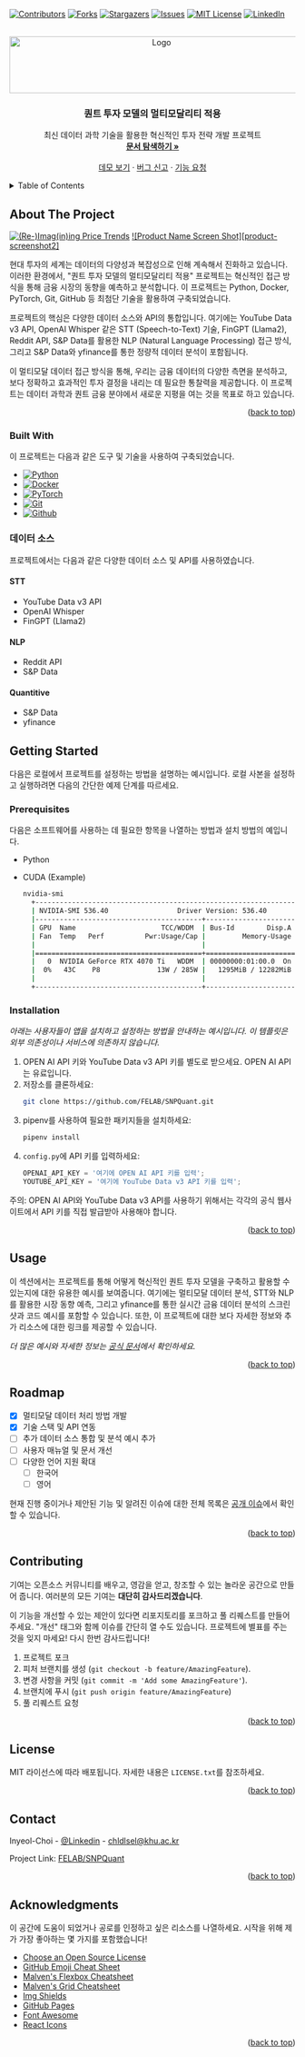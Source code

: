<a name="readme-top"></a>



<!-- PROJECT SHIELDS -->
<!--
*** I'm using markdown "reference style" links for readability.
*** Reference links are enclosed in brackets [ ] instead of parentheses ( ).
*** See the bottom of this document for the declaration of the reference variables
*** for contributors-url, forks-url, etc. This is an optional, concise syntax you may use.
*** https://www.markdownguide.org/basic-syntax/#reference-style-links
-->
[![Contributors][contributors-shield]][contributors-url]
[![Forks][forks-shield]][forks-url]
[![Stargazers][stars-shield]][stars-url]
[![Issues][issues-shield]][issues-url]
[![MIT License][license-shield]][license-url]
[![LinkedIn][linkedin-shield]][linkedin-url]



<!-- PROJECT LOGO -->
<br />
<div align="center">
  <a href="https://github.com/FELAB-KHU/SNPQuant">
    <img src="_img/Felab_logo 2.png" alt="Logo" width="520" height="100">
  </a>

  <h3 align="center">퀀트 투자 모델의 멀티모달리티 적용</h3>

  <p align="center">
    최신 데이터 과학 기술을 활용한 혁신적인 투자 전략 개발 프로젝트
    <br />
    <a href="https://choiinyeol.github.io/posts/S&PQuantitativeInvestmentModelDevelopmentCompetitionReport)"><strong>문서 탐색하기 »</strong></a>
    <br />
    <br />
    <a href="https://github.com/FELAB-KHU/SNPQuant">데모 보기</a>
    ·
    <a href="https://github.com/FELAB-KHU/SNPQuant/issues">버그 신고</a>
    ·
    <a href="https://github.com/FELAB-KHU/SNPQuant/issues">기능 요청</a>
  </p>
</div>


<!-- TABLE OF CONTENTS -->
<details>
  <summary>Table of Contents</summary>
  <ol>
    <li>
      <a href="#about-the-project">About The Project</a>
      <ul>
        <li><a href="#built-with">Built With</a></li>
      </ul>
    </li>
    <li>
      <a href="#getting-started">Getting Started</a>
      <ul>
        <li><a href="#prerequisites">Prerequisites</a></li>
        <li><a href="#installation">Installation</a></li>
      </ul>
    </li>
    <li><a href="#usage">Usage</a></li>
    <li><a href="#roadmap">Roadmap</a></li>
    <li><a href="#contributing">Contributing</a></li>
    <li><a href="#license">License</a></li>
    <li><a href="#contact">Contact</a></li>
    <li><a href="#acknowledgments">Acknowledgments</a></li>
  </ol>
</details>



<!-- ABOUT THE PROJECT -->
## About The Project

[![(Re-)Imag(in)ing Price Trends][product-screenshot]](https://onlinelibrary.wiley.com/doi/10.1111/jofi.13268)
[![Product Name Screen Shot][product-screenshot2]](https://github.com/AI4Finance-Foundation/FinGPT)

현대 투자의 세계는 데이터의 다양성과 복잡성으로 인해 계속해서 진화하고 있습니다. 이러한 환경에서, "퀀트 투자 모델의 멀티모달리티 적용" 프로젝트는 혁신적인 접근 방식을 통해 금융 시장의 동향을 예측하고 분석합니다. 이 프로젝트는 Python, Docker, PyTorch, Git, GitHub 등 최첨단 기술을 활용하여 구축되었습니다.

프로젝트의 핵심은 다양한 데이터 소스와 API의 통합입니다. 여기에는 YouTube Data v3 API, OpenAI Whisper 같은 STT (Speech-to-Text) 기술, FinGPT (Llama2), Reddit API, S&P Data를 활용한 NLP (Natural Language Processing) 접근 방식, 그리고 S&P Data와 yfinance를 통한 정량적 데이터 분석이 포함됩니다.

이 멀티모달 데이터 접근 방식을 통해, 우리는 금융 데이터의 다양한 측면을 분석하고, 보다 정확하고 효과적인 투자 결정을 내리는 데 필요한 통찰력을 제공합니다. 이 프로젝트는 데이터 과학과 퀀트 금융 분야에서 새로운 지평을 여는 것을 목표로 하고 있습니다.

<p align="right">(<a href="#readme-top">back to top</a>)</p>


### Built With

이 프로젝트는 다음과 같은 도구 및 기술을 사용하여 구축되었습니다.

* [![Python][Python-shield]][Python-url]
* [![Docker][Docker-shield]][Docker-url]
* [![PyTorch][PyTorch-shield]][PyTorch-url]
* [![Git][Git-shield]][Git-url]
* [![Github][Github-shield]][Github-url]


### 데이터 소스

프로젝트에서는 다음과 같은 다양한 데이터 소스 및 API를 사용하였습니다.

#### STT
* YouTube Data v3 API
* OpenAI Whisper
* FinGPT (Llama2)

#### NLP
* Reddit API
* S&P Data

#### Quantitive
* S&P Data
* yfinance


<!-- GETTING STARTED -->
## Getting Started

다음은 로컬에서 프로젝트를 설정하는 방법을 설명하는 예시입니다.
로컬 사본을 설정하고 실행하려면 다음의 간단한 예제 단계를 따르세요.

### Prerequisites

다음은 소프트웨어를 사용하는 데 필요한 항목을 나열하는 방법과 설치 방법의 예입니다.
* Python
* CUDA (Example)

  ```sh
  nvidia-smi
    +---------------------------------------------------------------------------------------+
    | NVIDIA-SMI 536.40                 Driver Version: 536.40       CUDA Version: 12.2     |
    |-----------------------------------------+----------------------+----------------------+
    | GPU  Name                     TCC/WDDM  | Bus-Id        Disp.A | Volatile Uncorr. ECC |
    | Fan  Temp   Perf          Pwr:Usage/Cap |         Memory-Usage | GPU-Util  Compute M. |
    |                                         |                      |               MIG M. |
    |=========================================+======================+======================|
    |   0  NVIDIA GeForce RTX 4070 Ti   WDDM  | 00000000:01:00.0  On |                  N/A |
    |  0%   43C    P8              13W / 285W |   1295MiB / 12282MiB |     24%      Default |
    |                                         |                      |                  N/A |
    +-----------------------------------------+----------------------+----------------------+
  ```

### Installation

_아래는 사용자들이 앱을 설치하고 설정하는 방법을 안내하는 예시입니다. 이 템플릿은 외부 의존성이나 서비스에 의존하지 않습니다._

1. OPEN AI API 키와 YouTube Data v3 API 키를 별도로 받으세요. OPEN AI API는 유료입니다.
2. 저장소를 클론하세요:
   ```sh
   git clone https://github.com/FELAB/SNPQuant.git
   ```
3. pipenv를 사용하여 필요한 패키지들을 설치하세요:
   ```sh
   pipenv install
   ```
4. `config.py`에 API 키를 입력하세요:
   ```py
   OPENAI_API_KEY = '여기에 OPEN AI API 키를 입력';
   YOUTUBE_API_KEY = '여기에 YouTube Data v3 API 키를 입력';
   ```

주의: OPEN AI API와 YouTube Data v3 API를 사용하기 위해서는 각각의 공식 웹사이트에서 API 키를 직접 발급받아 사용해야 합니다.

<p align="right">(<a href="#readme-top">back to top</a>)</p>



<!-- USAGE EXAMPLES -->
## Usage

이 섹션에서는 프로젝트를 통해 어떻게 혁신적인 퀀트 투자 모델을 구축하고 활용할 수 있는지에 대한 유용한 예시를 보여줍니다. 여기에는 멀티모달 데이터 분석, STT와 NLP를 활용한 시장 동향 예측, 그리고 yfinance를 통한 실시간 금융 데이터 분석의 스크린샷과 코드 예시를 포함할 수 있습니다. 또한, 이 프로젝트에 대한 보다 자세한 정보와 추가 리소스에 대한 링크를 제공할 수 있습니다.

_더 많은 예시와 자세한 정보는 [공식 문서](https://example.com)에서 확인하세요._

<p align="right">(<a href="#readme-top">back to top</a>)</p>


<!-- ROADMAP -->
## Roadmap

- [x] 멀티모달 데이터 처리 방법 개발
- [x] 기술 스택 및 API 연동
- [ ] 추가 데이터 소스 통합 및 분석 예시 추가
- [ ] 사용자 매뉴얼 및 문서 개선
- [ ] 다양한 언어 지원 확대
    - [ ] 한국어
    - [ ] 영어

현재 진행 중이거나 제안된 기능 및 알려진 이슈에 대한 전체 목록은 [공개 이슈](https://github.com/othneildrew/Best-README-Template/issues)에서 확인할 수 있습니다.

<p align="right">(<a href="#readme-top">back to top</a>)</p>



<!-- CONTRIBUTING -->
## Contributing

기여는 오픈소스 커뮤니티를 배우고, 영감을 얻고, 창조할 수 있는 놀라운 공간으로 만들어 줍니다. 여러분의 모든 기여는 **대단히 감사드리겠습니다**.

이 기능을 개선할 수 있는 제안이 있다면 리포지토리를 포크하고 풀 리퀘스트를 만들어 주세요. "개선" 태그와 함께 이슈를 간단히 열 수도 있습니다.
프로젝트에 별표를 주는 것을 잊지 마세요! 다시 한번 감사드립니다!

1. 프로젝트 포크
2. 피처 브랜치를 생성 (`git checkout -b feature/AmazingFeature`).
3. 변경 사항을 커밋 (`git commit -m 'Add some AmazingFeature'`).
4. 브랜치에 푸시 (`git push origin feature/AmazingFeature`)
5. 풀 리퀘스트 요청

<p align="right">(<a href="#readme-top">back to top</a>)</p>



<!-- LICENSE -->
## License

MIT 라이선스에 따라 배포됩니다. 자세한 내용은 `LICENSE.txt`를 참조하세요.

<p align="right">(<a href="#readme-top">back to top</a>)</p>



<!-- CONTACT -->
## Contact

Inyeol-Choi - [@Linkedin](https://www.linkedin.com/in/in-yeol-choi-98b21b26b/) - chldlsel@khu.ac.kr

Project Link: [FELAB/SNPQuant](https://github.com/FELAB-KHU/SNPQuant)

<p align="right">(<a href="#readme-top">back to top</a>)</p>



<!-- ACKNOWLEDGMENTS -->
## Acknowledgments

이 공간에 도움이 되었거나 공로를 인정하고 싶은 리소스를 나열하세요. 시작을 위해 제가 가장 좋아하는 몇 가지를 포함했습니다!

* [Choose an Open Source License](https://choosealicense.com)
* [GitHub Emoji Cheat Sheet](https://www.webpagefx.com/tools/emoji-cheat-sheet)
* [Malven's Flexbox Cheatsheet](https://flexbox.malven.co/)
* [Malven's Grid Cheatsheet](https://grid.malven.co/)
* [Img Shields](https://shields.io)
* [GitHub Pages](https://pages.github.com)
* [Font Awesome](https://fontawesome.com)
* [React Icons](https://react-icons.github.io/react-icons/search)

<p align="right">(<a href="#readme-top">back to top</a>)</p>



<!-- MARKDOWN LINKS & _img -->
<!-- https://www.markdownguide.org/basic-syntax/#reference-style-links -->
[contributors-shield]: https://img.shields.io/github/contributors/othneildrew/Best-README-Template.svg?style=for-the-badge
[contributors-url]: https://github.com/FELAB-KHU/SNPQuant/graphs/contributors
[forks-shield]: https://img.shields.io/github/forks/othneildrew/Best-README-Template.svg?style=for-the-badge
[forks-url]: https://github.com/FELAB-KHU/SNPQuant/network/members
[stars-shield]: https://img.shields.io/github/stars/othneildrew/Best-README-Template.svg?style=for-the-badge
[stars-url]: https://github.com/FELAB-KHU/SNPQuant/stargazers
[issues-shield]: https://img.shields.io/github/issues/othneildrew/Best-README-Template.svg?style=for-the-badge
[issues-url]: https://github.com/FELAB-KHU/SNPQuant/issues
[license-shield]: https://img.shields.io/github/license/othneildrew/Best-README-Template.svg?style=for-the-badge
[license-url]: https://github.com/FELAB-KHU/SNPQuant/blob/master/LICENSE.txt
[linkedin-shield]: https://img.shields.io/badge/-LinkedIn-black.svg?style=for-the-badge&logo=linkedin&colorB=555
[linkedin-url]: https://www.linkedin.com/in/in-yeol-choi-98b21b26b/
[product-screenshot]: _img/multimodal.png

<!-- MARKDOWN LINKS & _img -->
[Python-shield]: https://img.shields.io/badge/Python-3776AB?style=flat-square&logo=Python&logoColor=white
[Python-url]: https://python.org

[Git-shield]: https://img.shields.io/badge/Git-F05032?style=flat-square&logo=git&logoColor=white
[Git-url]: https://git-scm.com

[Github-shield]: https://img.shields.io/badge/GitHub-181717?style=flat-square&logo=GitHub&logoColor=white
[Github-url]: https://github.com

[PyTorch-shield]: https://img.shields.io/badge/PyTorch-%23EE4C2C.svg?style=for-the-badge&logo=PyTorch&logoColor=white
[PyTorch-url]: https://pytorch.org

[Docker-shield]: https://img.shields.io/badge/Docker-2496ED?style=flat-square&logo=Docker&logoColor=white
[Docker-url]: https://docker.com




